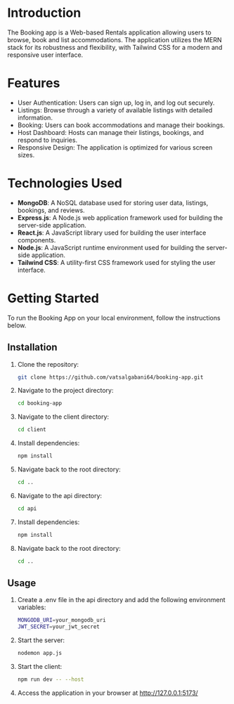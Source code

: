 # Introduction
The Booking app is a Web-based Rentals application allowing users to browse, book and list accommodations. The application utilizes the MERN stack for its robustness and flexibility, with Tailwind CSS for a modern and responsive user interface.

# Features
- User Authentication: Users can sign up, log in, and log out securely.
- Listings: Browse through a variety of available listings with detailed information.
- Booking: Users can book accommodations and manage their bookings.
- Host Dashboard: Hosts can manage their listings, bookings, and respond to inquiries.
- Responsive Design: The application is optimized for various screen sizes.

# Technologies Used
- **MongoDB**: A NoSQL database used for storing user data, listings, bookings, and reviews.
- **Express.js**: A Node.js web application framework used for building the server-side application.
- **React.js**: A JavaScript library used for building the user interface components.
- **Node.js**: A JavaScript runtime environment used for building the server-side application.
- **Tailwind CSS**: A utility-first CSS framework used for styling the user interface.

# Getting Started
To run the Booking App on your local environment, follow the instructions below.

## Installation

1. Clone the repository:

   ```bash
   git clone https://github.com/vatsalgabani64/booking-app.git
2. Navigate to the project directory:
   
    ```bash
    cd booking-app
3. Navigate to the client directory:

   ```bash
   cd client
4. Install dependencies:

    ```bash
    npm install
5. Navigate back to the root directory:

   ```bash
   cd ..

6. Navigate to the api directory:
   
   ```bash
   cd api
   
7. Install dependencies:

    ```bash
    npm install

8. Navigate back to the root directory:

   ```bash
   cd ..

## Usage

1. Create a .env file in the api directory and add the following environment variables:
   ```bash
   MONGODB_URI=your_mongodb_uri
   JWT_SECRET=your_jwt_secret

2. Start the server:
   ```bash
   nodemon app.js

3. Start the client:
   ```bash
   npm run dev -- --host

4. Access the application in your browser at http://127.0.0.1:5173/





